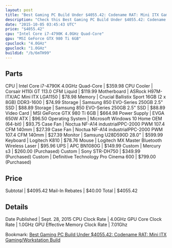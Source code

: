 ```yaml
---
layout: post
title: "Best Gaming PC Build Under $4055.42: Codename RAT: Mini ITX Gaming/Workstation Build"
description: "Check this Best Gaming PC Build Under $4055.42: Codename RAT: Mini ITX Gaming/Workstation Build. CPU: Intel Core i7-4790K 4.0GHz Quad-Core, CPU Cooler: Corsair H110i GT 11"
date: "2015-10-05 03:45:43 UTC"
price: "$4055.42"
cpu: "Intel Core i7-4790K 4.0GHz Quad-Core"
gpu: "MSI GeForce GTX 980 Ti 6GB"
cpuclock: "4.0GHz"
gpuclock: "1.0GHz"
buildid: "/b/6mTH99"
---
```


## Parts

CPU | Intel Core i7-4790K 4.0GHz Quad-Core | $359.98
CPU Cooler | Corsair H110i GT 113.0 CFM Liquid | $119.99
Motherboard | ASRock H97M-ITX/AC Mini ITX LGA1150 | $78.98
Memory | Crucial Ballistix Sport 16GB (2 x 8GB) DDR3-1600 | $74.99
Storage | Samsung 850 EVO-Series 250GB 2.5" SSD | $88.89
Storage | Samsung 850 EVO-Series 250GB 2.5" SSD | $88.89
Video Card | MSI GeForce GTX 980 Ti 6GB | $664.98
Power Supply | EVGA 650W ATX | $96.50
Operating System | Microsoft Windows 10 Home OEM (64-bit) | $93.75
Case Fan | Noctua NF-A14 industrialPPC-2000 PWM 107.4 CFM 140mm | $27.39
Case Fan | Noctua NF-A14 industrialPPC-2000 PWM 107.4 CFM 140mm | $27.39
Monitor | Samsung U28D590D 28.0" | $599.99
Keyboard | Logitech K810 | $78.76
Mouse | Logitech MX Master Bluetooth Wireless Laser | $95.96
UPS | APC BN1080G | $149.99
Custom | Mercury s3 | $260.00 (Purchased)
Custom | Sony STR-DH750 | $349.99 (Purchased)
Custom | Definitive Technology Pro Cinema 600 | $799.00 (Purchased)

## Price

Subtotal | $4095.42
Mail-In Rebates | $40.00
Total | $4055.42

## Details

Date Published | Sept. 28, 2015
CPU Clock Rate | 4.0GHz
GPU Core Clock Rate | 1.0GHz
GPU Effective Memory Clock Rate | 7.01Ghz

Bookmark: [Best Gaming PC Build Under $4055.42: Codename RAT: Mini ITX Gaming/Workstation Build](http://pcbuilders.github.io/2015/10/05/best-gaming-pc-build-under-4055-dollars-dot-42-codename-rat-mini-itx-gaming-slash-workstation-build/)
